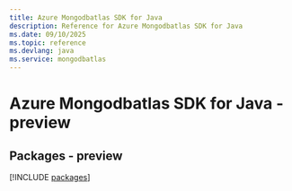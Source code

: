 ```yaml
---
title: Azure Mongodbatlas SDK for Java
description: Reference for Azure Mongodbatlas SDK for Java
ms.date: 09/10/2025
ms.topic: reference
ms.devlang: java
ms.service: mongodbatlas
---
```

# Azure Mongodbatlas SDK for Java - preview
## Packages - preview
[!INCLUDE [packages](mongodbatlas-index.md)]